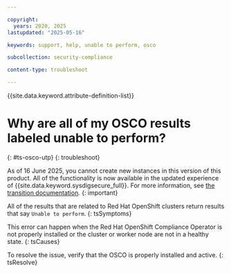 ```yaml
---

copyright:
  years: 2020, 2025
lastupdated: "2025-05-16"

keywords: support, help, unable to perform, osco

subcollection: security-compliance

content-type: troubleshoot

---
```


{{site.data.keyword.attribute-definition-list}}

# Why are all of my OSCO results labeled unable to perform?
{: #ts-osco-utp}
{: troubleshoot}

As of 16 June 2025, you cannot create new instances in this version of this product. All of the functionality is now available in the updated experience of {{site.data.keyword.sysdigsecure_full}}. For more information, see [the transition documentation](/docs/security-compliance?topic=security-compliance-scc-transition). 
{: important}

All of the results that are related to Red Hat OpenShift clusters return results that say `Unable to perform`.
{: tsSymptoms} 

This error can happen when the Red Hat OpenShift Compliance Operator is not properly installed or the cluster or worker node are not in a healthy state.
{: tsCauses}


To resolve the issue, verify that the OSCO is properly installed and active.
{: tsResolve}
